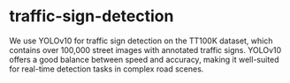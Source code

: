 # traffic-sign-detection
We use YOLOv10 for traffic sign detection on the TT100K dataset, which contains over 100,000 street images with annotated traffic signs. YOLOv10 offers a good balance between speed and accuracy, making it well-suited for real-time detection tasks in complex road scenes.
